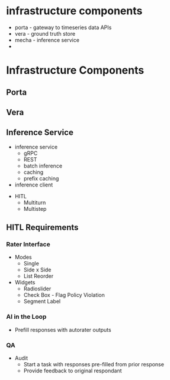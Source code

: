 # infrastructure components

* porta - gateway to timeseries data APIs
* vera - ground truth store
* mecha - inference service
* 


# Infrastructure Components

## Porta

## Vera
## Inference Service
  - inference service
    - gRPC
    - REST
    - batch inference
    - caching
    - prefix caching
  - inference client


* HITL
  * Multiturn
  * Multistep






## HITL Requirements
### Rater Interface

* Modes
  * Single
  * Side x Side
  * List Reorder
* Widgets
  * Radioslider
  * Check Box - Flag Policy Violation
  * Segment Label

### AI in the Loop
* Prefill responses with autorater outputs


### QA
* Audit
  * Start a task with responses pre-filled from prior response
  * Provide feedback to original respondant
